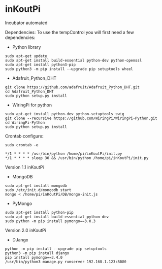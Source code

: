 # inKoutPi 
Incubator automated

Dependencies:
To use the tempControl you will first need a few dependencies:

- Python library
```
sudo apt-get update
sudo apt-get install build-essential python-dev python-openssl
sudo apt-get install python3-pip
sudo python3 -m pip install --upgrade pip setuptools wheel
```

- Adafruit_Python_DHT
```
git clone https://github.com/adafruit/Adafruit_Python_DHT.git
cd Adafruit_Python_DHT
sudo python setup.py install
```

- WiringPi for python
```
sudo apt-get install python-dev python-setuptools swig
git clone --recursive https://github.com/WiringPi/WiringPi-Python.git
cd WiringPi-Python
sudo python setup.py install
```

Crontab configure:
```
sudo crontab -e
```
```
*/1 * * * * /usr/bin/python /home/pi/inKoutPi/init.py
*/1 * * * * sleep 30 && /usr/bin/python /home/pi/inKoutPi/init.py
```

Version 1.1 inKoutPi

- MongoDB
```
sudo apt-get install mongodb
sudo /etc/init.d/mongodb start
mongo < /home/pi/inKoutPi/DB/mongo-init.js 
```

- PyMongo
```
sudo apt-get install python-pip
sudo apt-get install build-essential python-dev
sudo python -m pip install pymongo==3.0.3
```

Version 2.0 inKoutPi

- DJango
```
python -m pip install --upgrade pip setuptools
python3 -m pip install django
pip install pymongo==3.4.0
/usr/bin/python3 manage.py runserver 192.168.1.123:8080
```
